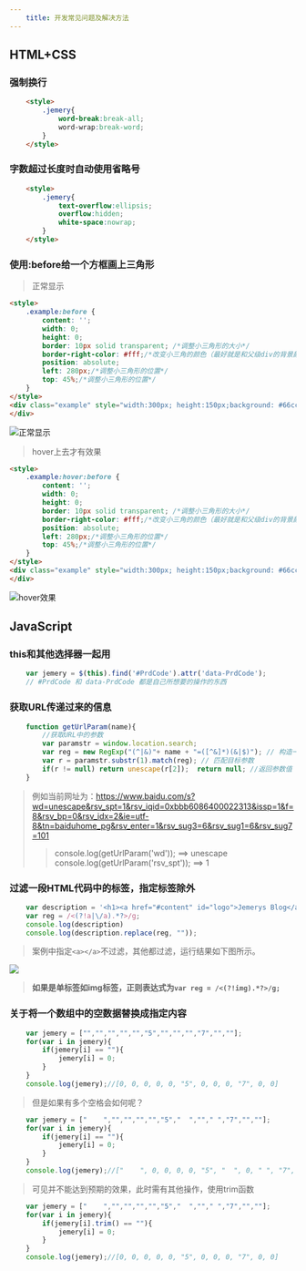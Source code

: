 ```yaml
---
    title: 开发常见问题及解决方法
---
```


## HTML+CSS

### 强制换行

```html
    <style>
        .jemery{
            word-break:break-all;
            word-wrap:break-word;
        }
    </style>
```



### 字数超过长度时自动使用省略号

```html
    <style>
        .jemery{
            text-overflow:ellipsis;
            overflow:hidden;
            white-space:nowrap;
        }
    </style>
```

### 使用:before给一个方框画上三角形

> 正常显示

```html
<style>
    .example:before {
        content: '';
        width: 0;
        height: 0;
        border: 10px solid transparent; /*调整小三角形的大小*/
        border-right-color: #fff;/*改变小三角的颜色（最好就是和父级div的背景颜色相同）;right是用于调整小三角的方向*/
        position: absolute;
        left: 280px;/*调整小三角形的位置*/
        top: 45%;/*调整小三角形的位置*/			    
    }
</style>
<div class="example" style="width:300px; height:150px;background: #66ccFF;position: relative;">
</div>
```

![](../../../../css/images/error/problem_1.png '正常显示')

> hover上去才有效果

```html
<style>
    .example:hover:before {
        content: '';
        width: 0;
        height: 0;
        border: 10px solid transparent; /*调整小三角形的大小*/
        border-right-color: #fff;/*改变小三角的颜色（最好就是和父级div的背景颜色相同）;right是用于调整小三角的方向*/
        position: absolute;
        left: 280px;/*调整小三角形的位置*/
        top: 45%;/*调整小三角形的位置*/			    
    }
</style>
<div class="example" style="width:300px; height:150px;background: #66ccFF;position: relative;">
</div>
```

![](../../../../css/images/error/problem_1.png 'hover效果')

## JavaScript

### this和其他选择器一起用

```javascript
    var jemery = $(this).find('#PrdCode').attr('data-PrdCode');
    // #PrdCode 和 data-PrdCode 都是自己所想要的操作的东西
```


### 获取URL传递过来的信息

```javascript
    function getUrlParam(name){
        //获取URL中的参数
        var paramstr = window.location.search;
        var reg = new RegExp("(^|&)"+ name + "=([^&]*)(&|$)"); // 构造一个含有目标参数的正则表达式对象
        var r = paramstr.substr(1).match(reg); // 匹配目标参数
        if(r != null) return unescape(r[2]);  return null; //返回参数值
    }
```
> 例如当前网址为：https://www.baidu.com/s?wd=unescape&rsv_spt=1&rsv_iqid=0xbbb6086400022313&issp=1&f=8&rsv_bp=0&rsv_idx=2&ie=utf-8&tn=baiduhome_pg&rsv_enter=1&rsv_sug3=6&rsv_sug1=6&rsv_sug7=101
>> console.log(getUrlParam('wd')); ==> unescape
>> console.log(getUrlParam('rsv_spt')); ==> 1


### 过滤一段HTML代码中的标签，指定标签除外

```javascript
    var description = '<h1><a href="#content" id="logo">Jemerys Blog</a></h1>';	
    var reg = /<(?!a|\/a).*?>/g;
    console.log(description)
    console.log(description.replace(reg, ""));
```
> 案例中指定`<a></a>`不过滤，其他都过滤，运行结果如下图所示。

![](../../../../css/images/error/problem_2.png '')

> **如果是单标签如img标签，正则表达式为`var reg = /<(?!img).*?>/g;`**

### 关于将一个数组中的空数据替换成指定内容

```javascript
    var jemery = ["","","","","","5","","","","7","",""];
    for(var i in jemery){
        if(jemery[i] == ""){
            jemery[i] = 0;
        }
    }
    console.log(jemery);//[0, 0, 0, 0, 0, "5", 0, 0, 0, "7", 0, 0]
```

> 但是如果有多个空格会如何呢？
```javascript
    var jemery = ["    ","","","","","5","  ",""," ","7","",""];
    for(var i in jemery){
        if(jemery[i] == ""){
            jemery[i] = 0;
        }
    }
    console.log(jemery);//["    ", 0, 0, 0, 0, "5", "  ", 0, " ", "7", 0, 0]
```
> 可见并不能达到预期的效果，此时需有其他操作，使用trim函数
```javascript
    var jemery = ["    ","","","","","5","  ",""," ","7","",""];
    for(var i in jemery){
        if(jemery[i].trim() == ""){
            jemery[i] = 0;
        }
    }
    console.log(jemery);//[0, 0, 0, 0, 0, "5", 0, 0, 0, "7", 0, 0]
```
